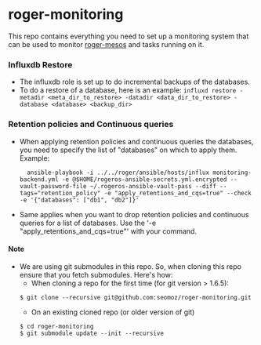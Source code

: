 # roger-monitoring

This repo contains everything you need to set up a monitoring system that can be used to monitor [roger-mesos](https://github.com/seomoz/roger-mesos) and tasks running on it.

### Influxdb Restore
* The influxdb role is set up to do incremental backups of the databases.
* To do a restore of a database, here is an example:
  ``` influxd restore -metadir <meta_dir_to_restore> -datadir <data_dir_to_restore> -database <database> <backup_dir>  ```

### Retention policies and Continuous queries
* When applying retention policies and continuous queries the databases, you need to specify the list of "databases" on which to apply them. Example:
  ```
    ansible-playbook -i ../../roger/ansible/hosts/influx monitoring-backend.yml -e @$HOME/rogeros-ansible-secrets.yml.encrypted --vault-password-file ~/.rogeros-ansible-vault-pass --diff --tags="retention_policy" -e "apply_retentions_and_cqs=true" --check -e '{"databases": ["db1", "db2"]}'
  ```  
* Same applies when you want to drop retention policies and continuous queries for a list of databases. Use the '-e "apply_retentions_and_cqs=true"' with your command.

#### Note
* We are using git submodules in this repo. So, when cloning this repo ensure that you fetch submodules. Here's how:
  * When cloning a repo for the first time (for git version > 1.6.5):
  ```
  $ git clone --recursive git@github.com:seomoz/roger-monitoring.git
  ```
  * On an existing cloned repo (or older version of git)
  ```
  $ cd roger-monitoring
  $ git submodule update --init --recursive
  ```

